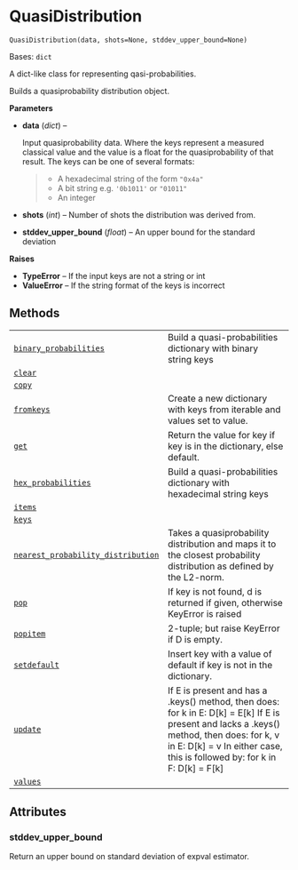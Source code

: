 # QuasiDistribution

`QuasiDistribution(data, shots=None, stddev_upper_bound=None)`

Bases: `dict`

A dict-like class for representing qasi-probabilities.

Builds a quasiprobability distribution object.

**Parameters**

*   **data** (*dict*) –

    Input quasiprobability data. Where the keys represent a measured classical value and the value is a float for the quasiprobability of that result. The keys can be one of several formats:

    > *   A hexadecimal string of the form `"0x4a"`
    > *   A bit string e.g. `'0b1011'` or `"01011"`
    > *   An integer

*   **shots** (*int*) – Number of shots the distribution was derived from.

*   **stddev\_upper\_bound** (*float*) – An upper bound for the standard deviation

**Raises**

*   **TypeError** – If the input keys are not a string or int
*   **ValueError** – If the string format of the keys is incorrect

## Methods

|                                                                                                                                                                                                                                            |                                                                                                                                                                                                                               |
| ------------------------------------------------------------------------------------------------------------------------------------------------------------------------------------------------------------------------------------------ | ----------------------------------------------------------------------------------------------------------------------------------------------------------------------------------------------------------------------------- |
| [`binary_probabilities`](qiskit.result.QuasiDistribution.binary_probabilities#qiskit.result.QuasiDistribution.binary_probabilities "qiskit.result.QuasiDistribution.binary_probabilities")                                                 | Build a quasi-probabilities dictionary with binary string keys                                                                                                                                                                |
| [`clear`](qiskit.result.QuasiDistribution.clear#qiskit.result.QuasiDistribution.clear "qiskit.result.QuasiDistribution.clear")                                                                                                             |                                                                                                                                                                                                                               |
| [`copy`](qiskit.result.QuasiDistribution.copy#qiskit.result.QuasiDistribution.copy "qiskit.result.QuasiDistribution.copy")                                                                                                                 |                                                                                                                                                                                                                               |
| [`fromkeys`](qiskit.result.QuasiDistribution.fromkeys#qiskit.result.QuasiDistribution.fromkeys "qiskit.result.QuasiDistribution.fromkeys")                                                                                                 | Create a new dictionary with keys from iterable and values set to value.                                                                                                                                                      |
| [`get`](qiskit.result.QuasiDistribution.get#qiskit.result.QuasiDistribution.get "qiskit.result.QuasiDistribution.get")                                                                                                                     | Return the value for key if key is in the dictionary, else default.                                                                                                                                                           |
| [`hex_probabilities`](qiskit.result.QuasiDistribution.hex_probabilities#qiskit.result.QuasiDistribution.hex_probabilities "qiskit.result.QuasiDistribution.hex_probabilities")                                                             | Build a quasi-probabilities dictionary with hexadecimal string keys                                                                                                                                                           |
| [`items`](qiskit.result.QuasiDistribution.items#qiskit.result.QuasiDistribution.items "qiskit.result.QuasiDistribution.items")                                                                                                             |                                                                                                                                                                                                                               |
| [`keys`](qiskit.result.QuasiDistribution.keys#qiskit.result.QuasiDistribution.keys "qiskit.result.QuasiDistribution.keys")                                                                                                                 |                                                                                                                                                                                                                               |
| [`nearest_probability_distribution`](qiskit.result.QuasiDistribution.nearest_probability_distribution#qiskit.result.QuasiDistribution.nearest_probability_distribution "qiskit.result.QuasiDistribution.nearest_probability_distribution") | Takes a quasiprobability distribution and maps it to the closest probability distribution as defined by the L2-norm.                                                                                                          |
| [`pop`](qiskit.result.QuasiDistribution.pop#qiskit.result.QuasiDistribution.pop "qiskit.result.QuasiDistribution.pop")                                                                                                                     | If key is not found, d is returned if given, otherwise KeyError is raised                                                                                                                                                     |
| [`popitem`](qiskit.result.QuasiDistribution.popitem#qiskit.result.QuasiDistribution.popitem "qiskit.result.QuasiDistribution.popitem")                                                                                                     | 2-tuple; but raise KeyError if D is empty.                                                                                                                                                                                    |
| [`setdefault`](qiskit.result.QuasiDistribution.setdefault#qiskit.result.QuasiDistribution.setdefault "qiskit.result.QuasiDistribution.setdefault")                                                                                         | Insert key with a value of default if key is not in the dictionary.                                                                                                                                                           |
| [`update`](qiskit.result.QuasiDistribution.update#qiskit.result.QuasiDistribution.update "qiskit.result.QuasiDistribution.update")                                                                                                         | If E is present and has a .keys() method, then does: for k in E: D\[k] = E\[k] If E is present and lacks a .keys() method, then does: for k, v in E: D\[k] = v In either case, this is followed by: for k in F: D\[k] = F\[k] |
| [`values`](qiskit.result.QuasiDistribution.values#qiskit.result.QuasiDistribution.values "qiskit.result.QuasiDistribution.values")                                                                                                         |                                                                                                                                                                                                                               |

## Attributes

### stddev\_upper\_bound

Return an upper bound on standard deviation of expval estimator.
